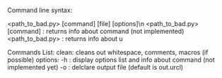 Command line syntax:

<path_to_bad.py> [command] [file] [options]\n
<path_to_bad.py> [command] : returns info about command (not implemented)
<path_to_bad.py> : returns info about u



Commands List:
    clean: cleans out whitespace, comments, macros (if possible)
        options:
        -h : display options list and info about command (not implemented yet)
        -o <path> : delclare output file (default is out.urcl)
